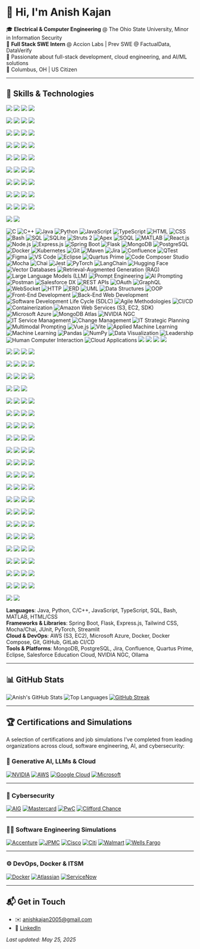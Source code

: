 # 👋 Hi, I'm Anish Kajan

🎓 **Electrical & Computer Engineering** @ The Ohio State University, Minor in Information Security  
💼 **Full Stack SWE Intern** @ Accion Labs | Prev SWE @ FactualData, DataVerify  
🧠 Passionate about full-stack development, cloud engineering, and AI/ML solutions    
📍 Columbus, OH | US Citizen

---

## 🧰 Skills & Technologies

<img src='https://img.shields.io/badge/Python-%20-3776AB?style=flat-square&logo=python&logoColor=white'/> <img src='https://img.shields.io/badge/Java-%20-007396?style=flat-square&logo=java&logoColor=white'/> <img src='https://img.shields.io/badge/JavaScript-%20-F7DF1E?style=flat-square&logo=javascript&logoColor=white'/> <img src='https://img.shields.io/badge/TypeScript-%20-3178C6?style=flat-square&logo=typescript&logoColor=white'/>

<img src='https://img.shields.io/badge/HTML5-%20-E34F26?style=flat-square&logo=html5&logoColor=white'/> <img src='https://img.shields.io/badge/CSS3-%20-1572B6?style=flat-square&logo=css3&logoColor=white'/> <img src='https://img.shields.io/badge/C-%20-A8B9CC?style=flat-square&logo=c&logoColor=white'/> <img src='https://img.shields.io/badge/C++-%20-00599C?style=flat-square&logo=c++&logoColor=white'/>

<img src='https://img.shields.io/badge/React-%20-61DAFB?style=flat-square&logo=react&logoColor=white'/> <img src='https://img.shields.io/badge/Node.js-%20-339933?style=flat-square&logo=node.js&logoColor=white'/> <img src='https://img.shields.io/badge/Express-%20-000000?style=flat-square&logo=express&logoColor=white'/> <img src='https://img.shields.io/badge/Spring-%20-6DB33F?style=flat-square&logo=spring&logoColor=white'/>

<img src='https://img.shields.io/badge/Flask-%20-000000?style=flat-square&logo=flask&logoColor=white'/> <img src='https://img.shields.io/badge/MongoDB-%20-47A248?style=flat-square&logo=mongodb&logoColor=white'/> <img src='https://img.shields.io/badge/PostgreSQL-%20-4169E1?style=flat-square&logo=postgresql&logoColor=white'/> <img src='https://img.shields.io/badge/Docker-%20-2496ED?style=flat-square&logo=docker&logoColor=white'/>

<img src='https://img.shields.io/badge/Kubernetes-%20-326CE5?style=flat-square&logo=kubernetes&logoColor=white'/> <img src='https://img.shields.io/badge/Git-%20-F05032?style=flat-square&logo=git&logoColor=white'/> <img src='https://img.shields.io/badge/GitHub-%20-181717?style=flat-square&logo=github&logoColor=white'/> <img src='https://img.shields.io/badge/AWS-%20-FF9900?style=flat-square&logo=aws&logoColor=white'/>

<img src='https://img.shields.io/badge/Azure-%20-0078D4?style=flat-square&logo=azure&logoColor=white'/> <img src='https://img.shields.io/badge/Salesforce-%20-00A1E0?style=flat-square&logo=salesforce&logoColor=white'/> <img src='https://img.shields.io/badge/Figma-%20-F24E1E?style=flat-square&logo=figma&logoColor=white'/> <img src='https://img.shields.io/badge/Jira-%20-0052CC?style=flat-square&logo=jira&logoColor=white'/>

<img src='https://img.shields.io/badge/Confluence-%20-172B4D?style=flat-square&logo=confluence&logoColor=white'/> <img src='https://img.shields.io/badge/VS Code-%20-007ACC?style=flat-square&logo=vscode&logoColor=white'/> <img src='https://img.shields.io/badge/Eclipse IDE-%20-2C2255?style=flat-square&logo=eclipseide&logoColor=white'/> <img src='https://img.shields.io/badge/MATLAB-%20-E16737?style=flat-square&logo=matlab&logoColor=white'/>

<img src='https://img.shields.io/badge/NumPy-%20-013243?style=flat-square&logo=numpy&logoColor=white'/> <img src='https://img.shields.io/badge/Pandas-%20-150458?style=flat-square&logo=pandas&logoColor=white'/> <img src='https://img.shields.io/badge/PyTorch-%20-EE4C2C?style=flat-square&logo=pytorch&logoColor=white'/> <img src='https://img.shields.io/badge/LangChain-%20-00B3FF?style=flat-square&logo=langchain&logoColor=white'/>

<img src='https://img.shields.io/badge/Hugging Face-%20-FFCC00?style=flat-square&logo=huggingface&logoColor=white'/> <img src='https://img.shields.io/badge/GraphQL-%20-E10098?style=flat-square&logo=graphql&logoColor=white'/> <img src='https://img.shields.io/badge/OAuth-%20-E94E32?style=flat-square&logo=oauth&logoColor=white'/> <img src='https://img.shields.io/badge/Postman-%20-FF6C37?style=flat-square&logo=postman&logoColor=white'/>

<img src='https://img.shields.io/badge/Vite-%20-646CFF?style=flat-square&logo=vite&logoColor=white'/> <img src='https://img.shields.io/badge/Vue.js-%20-4FC08D?style=flat-square&logo=vue.js&logoColor=white'/>

![C](https://img.shields.io/badge/-C-gray?style=flat-square) ![C++](https://img.shields.io/badge/-C++-gray?style=flat-square) ![Java](https://img.shields.io/badge/-Java-gray?style=flat-square) ![Python](https://img.shields.io/badge/-Python-gray?style=flat-square) ![JavaScript](https://img.shields.io/badge/-JavaScript-gray?style=flat-square)
![TypeScript](https://img.shields.io/badge/-TypeScript-gray?style=flat-square) ![HTML](https://img.shields.io/badge/-HTML-gray?style=flat-square) ![CSS](https://img.shields.io/badge/-CSS-gray?style=flat-square) ![Bash](https://img.shields.io/badge/-Bash-gray?style=flat-square) ![SQL](https://img.shields.io/badge/-SQL-gray?style=flat-square)
![SQLite](https://img.shields.io/badge/-SQLite-gray?style=flat-square) ![Struts 2](https://img.shields.io/badge/-Struts%202-gray?style=flat-square) ![Apex](https://img.shields.io/badge/-Apex-gray?style=flat-square) ![SOQL](https://img.shields.io/badge/-SOQL-gray?style=flat-square) ![MATLAB](https://img.shields.io/badge/-MATLAB-gray?style=flat-square)
![React.js](https://img.shields.io/badge/-React.js-gray?style=flat-square) ![Node.js](https://img.shields.io/badge/-Node.js-gray?style=flat-square) ![Express.js](https://img.shields.io/badge/-Express.js-gray?style=flat-square) ![Spring Boot](https://img.shields.io/badge/-Spring%20Boot-gray?style=flat-square) ![Flask](https://img.shields.io/badge/-Flask-gray?style=flat-square)
![MongoDB](https://img.shields.io/badge/-MongoDB-gray?style=flat-square) ![PostgreSQL](https://img.shields.io/badge/-PostgreSQL-gray?style=flat-square) ![Docker](https://img.shields.io/badge/-Docker-gray?style=flat-square) ![Kubernetes](https://img.shields.io/badge/-Kubernetes-gray?style=flat-square) ![Git](https://img.shields.io/badge/-Git-gray?style=flat-square)
![Maven](https://img.shields.io/badge/-Maven-gray?style=flat-square) ![Jira](https://img.shields.io/badge/-Jira-gray?style=flat-square) ![Confluence](https://img.shields.io/badge/-Confluence-gray?style=flat-square) ![QTest](https://img.shields.io/badge/-QTest-gray?style=flat-square) ![Figma](https://img.shields.io/badge/-Figma-gray?style=flat-square)
![VS Code](https://img.shields.io/badge/-VS%20Code-gray?style=flat-square) ![Eclipse](https://img.shields.io/badge/-Eclipse-gray?style=flat-square) ![Quartus Prime](https://img.shields.io/badge/-Quartus%20Prime-gray?style=flat-square) ![Code Composer Studio](https://img.shields.io/badge/-Code%20Composer%20Studio-gray?style=flat-square) ![Mocha](https://img.shields.io/badge/-Mocha-gray?style=flat-square)
![Chai](https://img.shields.io/badge/-Chai-gray?style=flat-square) ![Jest](https://img.shields.io/badge/-Jest-gray?style=flat-square) ![PyTorch](https://img.shields.io/badge/-PyTorch-gray?style=flat-square) ![LangChain](https://img.shields.io/badge/-LangChain-gray?style=flat-square) ![Hugging Face](https://img.shields.io/badge/-Hugging%20Face-gray?style=flat-square)
![Vector Databases](https://img.shields.io/badge/-Vector%20Databases-gray?style=flat-square) ![Retrieval-Augmented Generation (RAG)](https://img.shields.io/badge/-Retrieval-Augmented%20Generation%20(RAG)-gray?style=flat-square) ![Large Language Models (LLM)](https://img.shields.io/badge/-Large%20Language%20Models%20(LLM)-gray?style=flat-square) ![Prompt Engineering](https://img.shields.io/badge/-Prompt%20Engineering-gray?style=flat-square) ![AI Prompting](https://img.shields.io/badge/-AI%20Prompting-gray?style=flat-square)
![Postman](https://img.shields.io/badge/-Postman-gray?style=flat-square) ![Salesforce DX](https://img.shields.io/badge/-Salesforce%20DX-gray?style=flat-square) ![REST APIs](https://img.shields.io/badge/-REST%20APIs-gray?style=flat-square) ![OAuth](https://img.shields.io/badge/-OAuth-gray?style=flat-square) ![GraphQL](https://img.shields.io/badge/-GraphQL-gray?style=flat-square)
![WebSocket](https://img.shields.io/badge/-WebSocket-gray?style=flat-square) ![HTTP](https://img.shields.io/badge/-HTTP-gray?style=flat-square) ![ERD](https://img.shields.io/badge/-ERD-gray?style=flat-square) ![UML](https://img.shields.io/badge/-UML-gray?style=flat-square) ![Data Structures](https://img.shields.io/badge/-Data%20Structures-gray?style=flat-square)
![OOP](https://img.shields.io/badge/-OOP-gray?style=flat-square) ![Front-End Development](https://img.shields.io/badge/-Front-End%20Development-gray?style=flat-square) ![Back-End Web Development](https://img.shields.io/badge/-Back-End%20Web%20Development-gray?style=flat-square) ![Software Development Life Cycle (SDLC)](https://img.shields.io/badge/-Software%20Development%20Life%20Cycle%20(SDLC)-gray?style=flat-square) ![Agile Methodologies](https://img.shields.io/badge/-Agile%20Methodologies-gray?style=flat-square)
![CI/CD](https://img.shields.io/badge/-CI/CD-gray?style=flat-square) ![Containerization](https://img.shields.io/badge/-Containerization-gray?style=flat-square) ![Amazon Web Services (S3, EC2, SDK)](https://img.shields.io/badge/-Amazon%20Web%20Services%20(S3,%20EC2,%20SDK)-gray?style=flat-square) ![Microsoft Azure](https://img.shields.io/badge/-Microsoft%20Azure-gray?style=flat-square) ![MongoDB Atlas](https://img.shields.io/badge/-MongoDB%20Atlas-gray?style=flat-square)
![NVIDIA NGC](https://img.shields.io/badge/-NVIDIA%20NGC-gray?style=flat-square) ![IT Service Management](https://img.shields.io/badge/-IT%20Service%20Management-gray?style=flat-square) ![Change Management](https://img.shields.io/badge/-Change%20Management-gray?style=flat-square) ![IT Strategic Planning](https://img.shields.io/badge/-IT%20Strategic%20Planning-gray?style=flat-square) ![Multimodal Prompting](https://img.shields.io/badge/-Multimodal%20Prompting-gray?style=flat-square)
![Vue.js](https://img.shields.io/badge/-Vue.js-gray?style=flat-square) ![Vite](https://img.shields.io/badge/-Vite-gray?style=flat-square) ![Applied Machine Learning](https://img.shields.io/badge/-Applied%20Machine%20Learning-gray?style=flat-square) ![Machine Learning](https://img.shields.io/badge/-Machine%20Learning-gray?style=flat-square) ![Pandas](https://img.shields.io/badge/-Pandas-gray?style=flat-square)
![NumPy](https://img.shields.io/badge/-NumPy-gray?style=flat-square) ![Data Visualization](https://img.shields.io/badge/-Data%20Visualization-gray?style=flat-square) ![Leadership](https://img.shields.io/badge/-Leadership-gray?style=flat-square) ![Human Computer Interaction](https://img.shields.io/badge/-Human%20Computer%20Interaction-gray?style=flat-square) ![Cloud Applications](https://img.shields.io/badge/-Cloud%20Applications-gray?style=flat-square)
<img src='https://img.shields.io/badge/Amazon Web Services-%20-FF9900?style=flat-square&logo=amazonaws&logoColor=white'/> <img src='https://img.shields.io/badge/Microsoft Azure-%20-0078D4?style=flat-square&logo=microsoftazure&logoColor=white'/> <img src='https://img.shields.io/badge/MongoDB Atlas-%20-47A248?style=flat-square&logo=mongodb&logoColor=white'/> <img src='https://img.shields.io/badge/NVIDIA NGC-%20-76B900?style=flat-square&logo=nvidia&logoColor=white'/>

<img src='https://img.shields.io/badge/Ollama-%20-000000?style=flat-square&logo=ollama&logoColor=white'/> <img src='https://img.shields.io/badge/Salesforce DX-%20-00A1E0?style=flat-square&logo=salesforce&logoColor=white'/> <img src='https://img.shields.io/badge/PostgreSQL-%20-4169E1?style=flat-square&logo=postgresql&logoColor=white'/> <img src='https://img.shields.io/badge/Quartus Prime-%20-0067B8?style=flat-square&logo=intel&logoColor=white'/>

<img src='https://img.shields.io/badge/Code Composer Studio-%20-555555?style=flat-square&logo=texasinstruments&logoColor=white'/> <img src='https://img.shields.io/badge/GitLab CI/CD-%20-FC6D26?style=flat-square&logo=gitlab&logoColor=white'/> <img src='https://img.shields.io/badge/Tailwind CSS-%20-06B6D4?style=flat-square&logo=tailwindcss&logoColor=white'/> <img src='https://img.shields.io/badge/Streamlit-%20-FF4B4B?style=flat-square&logo=streamlit&logoColor=white'/>

<img src='https://img.shields.io/badge/JUnit-%20-25A162?style=flat-square&logo=junit5&logoColor=white'/> <img src='https://img.shields.io/badge/Mocha-%20-8D6748?style=flat-square&logo=mocha&logoColor=white'/> <img src='https://img.shields.io/badge/Chai-%20-A30701?style=flat-square&logo=chai&logoColor=white'/> <img src='https://img.shields.io/badge/Figma-%20-F24E1E?style=flat-square&logo=figma&logoColor=white'/>

<img src='https://img.shields.io/badge/Confluence-%20-172B4D?style=flat-square&logo=confluence&logoColor=white'/> <img src='https://img.shields.io/badge/VS Code-%20-007ACC?style=flat-square&logo=visualstudiocode&logoColor=white'/> <img src='https://img.shields.io/badge/Eclipse-%20-2C2255?style=flat-square&logo=eclipseide&logoColor=white'/>


<img src='https://img.shields.io/badge/Python-%20-3776AB?style=flat-square&logo=python&logoColor=white'/> <img src='https://img.shields.io/badge/Java-%20-007396?style=flat-square&logo=java&logoColor=white'/> <img src='https://img.shields.io/badge/C-%20-A8B9CC?style=flat-square&logo=c&logoColor=white'/> <img src='https://img.shields.io/badge/C++-%20-00599C?style=flat-square&logo=cplusplus&logoColor=white'/>

<img src='https://img.shields.io/badge/JavaScript-%20-F7DF1E?style=flat-square&logo=javascript&logoColor=white'/> <img src='https://img.shields.io/badge/TypeScript-%20-3178C6?style=flat-square&logo=typescript&logoColor=white'/> <img src='https://img.shields.io/badge/HTML5-%20-E34F26?style=flat-square&logo=html5&logoColor=white'/> <img src='https://img.shields.io/badge/CSS3-%20-1572B6?style=flat-square&logo=css3&logoColor=white'/>

<img src='https://img.shields.io/badge/Bash-%20-4EAA25?style=flat-square&logo=gnubash&logoColor=white'/> <img src='https://img.shields.io/badge/SQL-%20-4479A1?style=flat-square&logo=mysql&logoColor=white'/> <img src='https://img.shields.io/badge/SQLite-%20-003B57?style=flat-square&logo=sqlite&logoColor=white'/> <img src='https://img.shields.io/badge/Spring%20Boot-%20-6DB33F?style=flat-square&logo=spring&logoColor=white'/>

<img src='https://img.shields.io/badge/Flask-%20-000000?style=flat-square&logo=flask&logoColor=white'/> <img src='https://img.shields.io/badge/Express-%20-000000?style=flat-square&logo=express&logoColor=white'/> <img src='https://img.shields.io/badge/React-%20-61DAFB?style=flat-square&logo=react&logoColor=white'/> <img src='https://img.shields.io/badge/Node.js-%20-339933?style=flat-square&logo=nodedotjs&logoColor=white'/>

<img src='https://img.shields.io/badge/Tailwind%20CSS-%20-06B6D4?style=flat-square&logo=tailwindcss&logoColor=white'/> <img src='https://img.shields.io/badge/Mocha-%20-8D6748?style=flat-square&logo=mocha&logoColor=white'/> <img src='https://img.shields.io/badge/Chai-%20-A30701?style=flat-square&logo=chai&logoColor=white'/> <img src='https://img.shields.io/badge/JUnit-%20-25A162?style=flat-square&logo=junit5&logoColor=white'/>

<img src='https://img.shields.io/badge/PyTorch-%20-EE4C2C?style=flat-square&logo=pytorch&logoColor=white'/> <img src='https://img.shields.io/badge/LangChain-%20-00B3FF?style=flat-square&logo=langchain&logoColor=white'/> <img src='https://img.shields.io/badge/Hugging%20Face-%20-FFCC00?style=flat-square&logo=huggingface&logoColor=white'/> <img src='https://img.shields.io/badge/Streamlit-%20-FF4B4B?style=flat-square&logo=streamlit&logoColor=white'/>

<img src='https://img.shields.io/badge/Struts%202-%20-F72828?style=flat-square&logo=apache&logoColor=white'/> <img src='https://img.shields.io/badge/Apex-%20-1798C1?style=flat-square&logo=salesforce&logoColor=white'/> <img src='https://img.shields.io/badge/MATLAB-%20-E16737?style=flat-square&logo=mathworks&logoColor=white'/> <img src='https://img.shields.io/badge/AWS-%20-FF9900?style=flat-square&logo=amazonaws&logoColor=white'/>

<img src='https://img.shields.io/badge/Microsoft%20Azure-%20-0078D4?style=flat-square&logo=microsoftazure&logoColor=white'/> <img src='https://img.shields.io/badge/MongoDB%20Atlas-%20-47A248?style=flat-square&logo=mongodb&logoColor=white'/> <img src='https://img.shields.io/badge/Docker-%20-2496ED?style=flat-square&logo=docker&logoColor=white'/> <img src='https://img.shields.io/badge/Kubernetes-%20-326CE5?style=flat-square&logo=kubernetes&logoColor=white'/>

<img src='https://img.shields.io/badge/Git-%20-F05032?style=flat-square&logo=git&logoColor=white'/> <img src='https://img.shields.io/badge/GitHub-%20-181717?style=flat-square&logo=github&logoColor=white'/> <img src='https://img.shields.io/badge/GitLab%20CI/CD-%20-FC6D26?style=flat-square&logo=gitlab&logoColor=white'/> <img src='https://img.shields.io/badge/OAuth-%20-E94E32?style=flat-square&logo=oauth&logoColor=white'/>

<img src='https://img.shields.io/badge/Salesforce%20DX-%20-00A1E0?style=flat-square&logo=salesforce&logoColor=white'/> <img src='https://img.shields.io/badge/NVIDIA%20NGC-%20-76B900?style=flat-square&logo=nvidia&logoColor=white'/> <img src='https://img.shields.io/badge/Ollama-%20-000000?style=flat-square&logo=ollama&logoColor=white'/> <img src='https://img.shields.io/badge/PostgreSQL-%20-4169E1?style=flat-square&logo=postgresql&logoColor=white'/>

<img src='https://img.shields.io/badge/MongoDB-%20-47A248?style=flat-square&logo=mongodb&logoColor=white'/> <img src='https://img.shields.io/badge/Jira-%20-0052CC?style=flat-square&logo=jira&logoColor=white'/> <img src='https://img.shields.io/badge/Confluence-%20-172B4D?style=flat-square&logo=confluence&logoColor=white'/> <img src='https://img.shields.io/badge/QTest-%20-5D8AA8?style=flat-square&logo=tricentis&logoColor=white'/>

<img src='https://img.shields.io/badge/Figma-%20-F24E1E?style=flat-square&logo=figma&logoColor=white'/> <img src='https://img.shields.io/badge/VS%20Code-%20-007ACC?style=flat-square&logo=visualstudiocode&logoColor=white'/> <img src='https://img.shields.io/badge/Eclipse-%20-2C2255?style=flat-square&logo=eclipseide&logoColor=white'/> <img src='https://img.shields.io/badge/Quartus%20Prime-%20-0067B8?style=flat-square&logo=intel&logoColor=white'/>

<img src='https://img.shields.io/badge/Code%20Composer%20Studio-%20-555555?style=flat-square&logo=texasinstruments&logoColor=white'/> <img src='https://img.shields.io/badge/Postman-%20-FF6C37?style=flat-square&logo=postman&logoColor=white'/> <img src='https://img.shields.io/badge/GraphQL-%20-E10098?style=flat-square&logo=graphql&logoColor=white'/> <img src='https://img.shields.io/badge/WebSocket-%20-6DB33F?style=flat-square&logo=websocket&logoColor=white'/>

<img src='https://img.shields.io/badge/HTTP-%20-005C84?style=flat-square&logo=w3c&logoColor=white'/> <img src='https://img.shields.io/badge/ERD-%20-F8D347?style=flat-square&logo=mysql&logoColor=white'/> <img src='https://img.shields.io/badge/UML-%20-6C63FF?style=flat-square&logo=uml&logoColor=white'/> <img src='https://img.shields.io/badge/Data%20Structures-%20-008080?style=flat-square&logo=openbadges&logoColor=white'/>

<img src='https://img.shields.io/badge/OOP-%20-FBBD08?style=flat-square&logo=oracle&logoColor=white'/> <img src='https://img.shields.io/badge/CI/CD-%20-4F4F4F?style=flat-square&logo=circleci&logoColor=white'/> <img src='https://img.shields.io/badge/Containerization-%20-0DB7ED?style=flat-square&logo=docker&logoColor=white'/> <img src='https://img.shields.io/badge/Software%20Development%20Life%20Cycle%20(SDLC)-%20-333333?style=flat-square&logo=jira&logoColor=white'/>

<img src='https://img.shields.io/badge/Agile%20Methodologies-%20-FF6F00?style=flat-square&logo=scrumalliance&logoColor=white'/> <img src='https://img.shields.io/badge/REST%20APIs-%20-1E90FF?style=flat-square&logo=postman&logoColor=white'/> <img src='https://img.shields.io/badge/Multimodal%20Prompting-%20-A020F0?style=flat-square&logo=huggingface&logoColor=white'/> <img src='https://img.shields.io/badge/Prompt%20Engineering-%20-FFDD55?style=flat-square&logo=openai&logoColor=white'/>

<img src='https://img.shields.io/badge/Leadership-%20-006699?style=flat-square&logo=linkedin&logoColor=white'/> <img src='https://img.shields.io/badge/Cloud%20Applications-%20-6495ED?style=flat-square&logo=cloudflare&logoColor=white'/>

**Languages**: Java, Python, C/C++, JavaScript, TypeScript, SQL, Bash, MATLAB, HTML/CSS  
**Frameworks & Libraries**: Spring Boot, Flask, Express.js, Tailwind CSS, Mocha/Chai, JUnit, PyTorch, Streamlit  
**Cloud & DevOps**: AWS (S3, EC2), Microsoft Azure, Docker, Docker Compose, Git, GitHub, GitLab CI/CD  
**Tools & Platforms**: MongoDB, PostgreSQL, Jira, Confluence, Quartus Prime, Eclipse, Salesforce Education Cloud, NVIDIA NGC, Ollama

---

## 📊 GitHub Stats

![Anish's GitHub Stats](https://github-readme-stats.vercel.app/api?username=AnishKajan&show_icons=true&theme=radical)
![Top Languages](https://github-readme-stats.vercel.app/api/top-langs/?username=AnishKajan&layout=compact&theme=radical)
[![GitHub Streak](https://streak-stats.demolab.com?user=AnishKajan&theme=radical)](https://git.io/streak-stats)

---

## 🏆 Certifications and Simulations
A selection of certifications and job simulations I’ve completed from leading organizations across cloud, software engineering, AI, and cybersecurity:
### 🧠 Generative AI, LLMs & Cloud

[![NVIDIA](https://img.shields.io/badge/NVIDIA-RAG%20Agents%20with%20LLMs-green?style=for-the-badge&logo=nvidia&logoColor=white)](https://www.nvidia.com)
[![AWS](https://img.shields.io/badge/AWS-Solutions%20Architecture-orange?style=for-the-badge&logo=amazonaws&logoColor=white)](https://www.aws.amazon.com)
[![Google Cloud](https://img.shields.io/badge/Google%20Cloud-Intro%20to%20Generative%20AI-blue?style=for-the-badge&logo=googlecloud&logoColor=white)](https://cloud.google.com)
[![Microsoft](https://img.shields.io/badge/Microsoft%20&%20LinkedIn-Generative%20AI%20Essentials-blueviolet?style=for-the-badge&logo=microsoft&logoColor=white)](https://learn.microsoft.com)

---

### 🔐 Cybersecurity

[![AIG](https://img.shields.io/badge/AIG-Shields%20Up%20Cybersecurity-blue?style=for-the-badge&logo=aig&logoColor=white)](https://www.aig.com)
[![Mastercard](https://img.shields.io/badge/Mastercard-Cybersecurity-red?style=for-the-badge&logo=mastercard&logoColor=white)](https://www.mastercard.com)
[![PwC](https://img.shields.io/badge/PwC-Cybersecurity%20Consulting-orange?style=for-the-badge&logo=pwc&logoColor=white)](https://www.pwc.com)
[![Clifford Chance](https://img.shields.io/badge/Clifford%20Chance-Cybersecurity%20Job%20Simulation-darkblue?style=for-the-badge)](https://www.cliffordchance.com)

---

### 👨‍💻 Software Engineering Simulations

[![Accenture](https://img.shields.io/badge/Accenture-Software%20Engineering-purple?style=for-the-badge&logo=accenture&logoColor=white)](https://www.accenture.com)
[![JPMC](https://img.shields.io/badge/JP%20Morgan-SWE%20Simulation-blue?style=for-the-badge&logo=jpmorgan&logoColor=white)](https://careers.jpmorgan.com)
[![Cisco](https://img.shields.io/badge/Cisco-SWE%20Simulation-brightgreen?style=for-the-badge&logo=cisco&logoColor=white)](https://www.cisco.com)
[![Citi](https://img.shields.io/badge/Citi-Tech%20SWE-lightblue?style=for-the-badge&logo=citi&logoColor=white)](https://www.citigroup.com)
[![Walmart](https://img.shields.io/badge/Walmart-Advanced%20SWE-blue?style=for-the-badge&logo=walmart&logoColor=white)](https://careers.walmart.com)
[![Wells Fargo](https://img.shields.io/badge/Wells%20Fargo-SWE%20Simulation-darkred?style=for-the-badge&logo=wellsfargo&logoColor=white)](https://www.wellsfargo.com)

---

### ⚙️ DevOps, Docker & ITSM

[![Docker](https://img.shields.io/badge/Docker-Foundations%20Cert-lightblue?style=for-the-badge&logo=docker&logoColor=white)](https://www.docker.com)
[![Atlassian](https://img.shields.io/badge/Atlassian-ITSM%20Certificate-blue?style=for-the-badge&logo=atlassian&logoColor=white)](https://www.atlassian.com)
[![ServiceNow](https://img.shields.io/badge/ServiceNow-IT%20Leadership-darkgreen?style=for-the-badge&logo=servicenow&logoColor=white)](https://www.servicenow.com)

---

## 📬 Get in Touch
- ✉️ anishkajan2005@gmail.com  
- 💼 [LinkedIn](https://linkedin.com/in/anish-kajan/)  

*Last updated: May 25, 2025*
